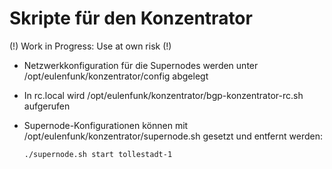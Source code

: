 # Skripte für den Konzentrator

(!) Work in Progress: Use at own risk (!)

* Netzwerkkonfiguration für die Supernodes werden unter /opt/eulenfunk/konzentrator/config abgelegt
* In rc.local wird /opt/eulenfunk/konzentrator/bgp-konzentrator-rc.sh aufgerufen
* Supernode-Konfigurationen können mit /opt/eulenfunk/konzentrator/supernode.sh gesetzt und entfernt werden:
      
      ./supernode.sh start tollestadt-1

